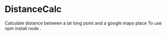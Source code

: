 # DistanceCalc
Calculate distance between a lat long point and a google maps place
To use
npm install
node .
